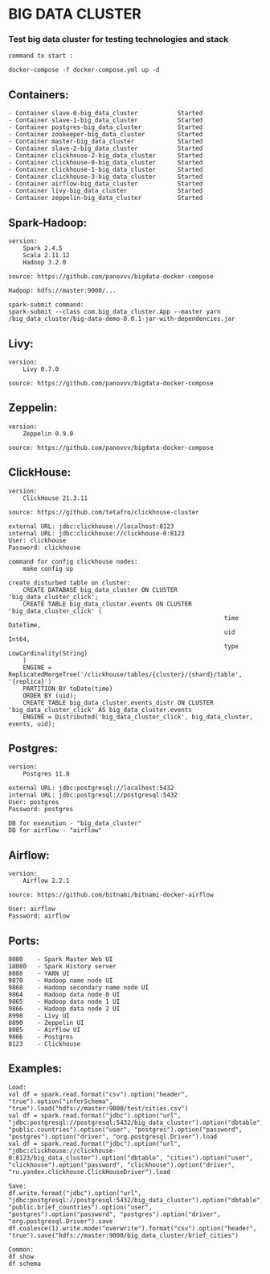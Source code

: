 # BIG DATA CLUSTER
### Test big data cluster for testing technologies and stack

    command to start : 

    docker-compose -f docker-compose.yml up -d

## Containers:

    - Container slave-0-big_data_cluster           Started
    - Container slave-1-big_data_cluster           Started
    - Container postgres-big_data_cluster          Started
    - Container zookeeper-big_data_cluster         Started 
    - Container master-big_data_cluster            Started
    - Container slave-2-big_data_cluster           Started
    - Container clickhouse-2-big_data_cluster      Started
    - Container clickhouse-0-big_data_cluster      Started
    - Container clickhouse-1-big_data_cluster      Started
    - Container clickhouse-3-big_data_cluster      Started
    - Container airflow-big_data_cluster           Started
    - Container livy-big_data_cluster              Started
    - Container zeppelin-big_data_cluster          Started

## Spark-Hadoop:

    version: 
        Spark 2.4.5
        Scala 2.11.12
        Hadoop 3.2.0

    source: https://github.com/panovvv/bigdata-docker-compose

    Hadoop: hdfs://master:9000/...

    spark-submit command:
    spark-submit --class com.big_data_cluster.App --master yarn /big_data_cluster/big-data-demo-0.0.1-jar-with-dependencies.jar
## Livy:

    version: 
        Livy 0.7.0

    source: https://github.com/panovvv/bigdata-docker-compose

## Zeppelin:

    version: 
        Zeppelin 0.9.0

    source: https://github.com/panovvv/bigdata-docker-compose

## ClickHouse:

    version: 
        ClickHouse 21.3.11
  
    source: https://github.com/tetafro/clickhouse-cluster

    external URL: jdbc:clickhouse://localhost:8123
    internal URL: jdbc:clickhouse://clickhouse-0:8123
    User: clickhouse
    Password: clickhouse

    command for config clickhouse nodes: 
        make config up

    create disturbed table on cluster:
        CREATE DATABASE big_data_cluster ON CLUSTER 'big_data_cluster_click';
        CREATE TABLE big_data_cluster.events ON CLUSTER 'big_data_cluster_click' (
                                                                time DateTime,
                                                                uid  Int64,
                                                                type LowCardinality(String)
        )
        ENGINE = ReplicatedMergeTree('/clickhouse/tables/{cluster}/{shard}/table', '{replica}')
        PARTITION BY toDate(time)
        ORDER BY (uid);
        CREATE TABLE big_data_cluster.events_distr ON CLUSTER 'big_data_cluster_click' AS big_data_cluster.events
        ENGINE = Distributed('big_data_cluster_click', big_data_cluster, events, uid);

## Postgres:

    version:
        Postgres 11.8

    external URL: jdbc:postgresql://localhost:5432
    internal URL: jdbc:postgresql://postgresql:5432
    User: postgres
    Password: postgres

    DB for exexution - "big_data_cluster"
    DB for airflow - "airflow"

## Airflow:

    version:
        Airflow 2.2.1

    source: https://github.com/bitnami/bitnami-docker-airflow

    User: airflow
    Password: airflow

## Ports:
    8080    - Spark Master Web UI
    18080   - Spark History server
    8088    - YARN UI
    9870    - Hadoop name node UI
    9868    - Hadoop secondary name node UI
    9864    - Hadoop data node 0 UI
    9865    - Hadoop data node 1 UI
    9866    - Hadoop data node 2 UI
    8998    - Livy UI
    8890    - Zeppelin UI
    8085    - Airflow UI
    9866    - Postgres
    8123    - Clickhouse

## Examples:
    Load:
    val df = spark.read.format("csv").option("header", "true").option("inferSchema", "true").load("hdfs://master:9000/test/cities.csv")
    val df = spark.read.format("jdbc").option("url", "jdbc:postgresql://postgresql:5432/big_data_cluster").option("dbtable", "public.countries").option("user", "postgres").option("password", "postgres").option("driver", "org.postgresql.Driver").load
    val df = spark.read.format("jdbc").option("url", "jdbc:clickhouse://clickhouse-0:8123/big_data_cluster").option("dbtable", "cities").option("user", "clickhouse").option("password", "clickhouse").option("driver", "ru.yandex.clickhouse.ClickHouseDriver").load
    
    Save:
    df.write.format("jdbc").option("url", "jdbc:postgresql://postgresql:5432/big_data_cluster").option("dbtable", "public.brief_countries").option("user", "postgres").option("password", "postgres").option("driver", "org.postgresql.Driver").save
    df.coalesce(1).write.mode("overwrite").format("csv").option("header", "true").save("hdfs://master:9000/big_data_cluster/brief_cities")

    Common:
    df show
    df schema